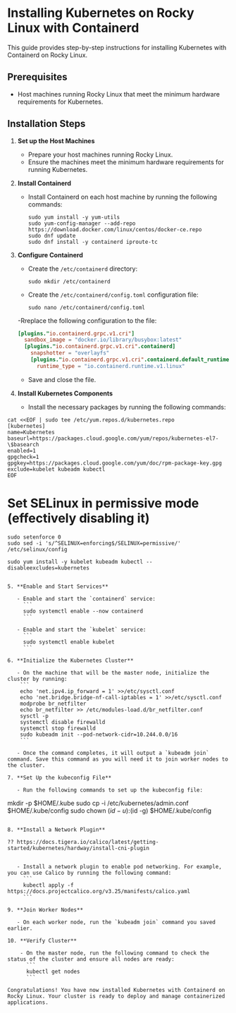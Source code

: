 # Installing Kubernetes on Rocky Linux with Containerd

This guide provides step-by-step instructions for installing Kubernetes with Containerd on Rocky Linux.

## Prerequisites

- Host machines running Rocky Linux that meet the minimum hardware requirements for Kubernetes.

## Installation Steps

1. **Set up the Host Machines**

   - Prepare your host machines running Rocky Linux.
   - Ensure the machines meet the minimum hardware requirements for running Kubernetes.

2. **Install Containerd**

   - Install Containerd on each host machine by running the following commands:

     ```shell
     sudo yum install -y yum-utils
     sudo yum-config-manager --add-repo https://download.docker.com/linux/centos/docker-ce.repo
     sudo dnf update
     sudo dnf install -y containerd iproute-tc
     ```

3. **Configure Containerd**

   - Create the `/etc/containerd` directory:
     ```
     sudo mkdir /etc/containerd
     ```

   - Create the `/etc/containerd/config.toml` configuration file:
     ```
     sudo nano /etc/containerd/config.toml
     ```

   -Rreplace the following configuration to the file:
     ```toml
     [plugins."io.containerd.grpc.v1.cri"]
       sandbox_image = "docker.io/library/busybox:latest"
       [plugins."io.containerd.grpc.v1.cri".containerd]
         snapshotter = "overlayfs"
         [plugins."io.containerd.grpc.v1.cri".containerd.default_runtime]
           runtime_type = "io.containerd.runtime.v1.linux"
     ```

   - Save and close the file.

4. **Install Kubernetes Components**

   - Install the necessary packages by running the following commands:
     
```shell
cat <<EOF | sudo tee /etc/yum.repos.d/kubernetes.repo
[kubernetes]
name=Kubernetes
baseurl=https://packages.cloud.google.com/yum/repos/kubernetes-el7-\$basearch
enabled=1
gpgcheck=1
gpgkey=https://packages.cloud.google.com/yum/doc/rpm-package-key.gpg
exclude=kubelet kubeadm kubectl
EOF
```

# Set SELinux in permissive mode (effectively disabling it)
```shell
sudo setenforce 0
sudo sed -i 's/^SELINUX=enforcing$/SELINUX=permissive/' /etc/selinux/config

sudo yum install -y kubelet kubeadm kubectl --disableexcludes=kubernetes


5. **Enable and Start Services**

   - Enable and start the `containerd` service:
     ```
     sudo systemctl enable --now containerd
     ```

   - Enable and start the `kubelet` service:
     ```
     sudo systemctl enable kubelet
     ```

6. **Initialize the Kubernetes Cluster**

   - On the machine that will be the master node, initialize the cluster by running:
    ```
    echo 'net.ipv4.ip_forward = 1' >>/etc/sysctl.conf
    echo 'net.bridge.bridge-nf-call-iptables = 1' >>/etc/sysctl.conf
    modprobe br_netfilter
    echo br_netfilter >> /etc/modules-load.d/br_netfilter.conf
    sysctl -p
    systemctl disable firewalld
    systemctl stop firewalld    
    sudo kubeadm init --pod-network-cidr=10.244.0.0/16
    ```

   - Once the command completes, it will output a `kubeadm join` command. Save this command as you will need it to join worker nodes to the cluster.

7. **Set Up the kubeconfig File**

   - Run the following commands to set up the kubeconfig file:
```
mkdir -p $HOME/.kube
sudo cp -i /etc/kubernetes/admin.conf $HOME/.kube/config
sudo chown $(id -u):$(id -g) $HOME/.kube/config
```

8. **Install a Network Plugin**

?? https://docs.tigera.io/calico/latest/getting-started/kubernetes/hardway/install-cni-plugin


   - Install a network plugin to enable pod networking. For example, you can use Calico by running the following command:
     ```
     kubectl apply -f https://docs.projectcalico.org/v3.25/manifests/calico.yaml
     ```

9. **Join Worker Nodes**

   - On each worker node, run the `kubeadm join` command you saved earlier.

10. **Verify Cluster**

    - On the master node, run the following command to check the status of the cluster and ensure all nodes are ready:
      ```
      kubectl get nodes
      ```

Congratulations! You have now installed Kubernetes with Containerd on Rocky Linux. Your cluster is ready to deploy and manage containerized applications.

